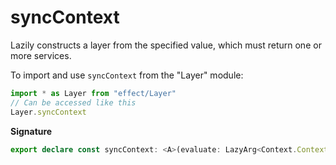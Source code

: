 # syncContext

Lazily constructs a layer from the specified value, which must return one or more
services.

To import and use `syncContext` from the "Layer" module:

```ts
import * as Layer from "effect/Layer"
// Can be accessed like this
Layer.syncContext
```

**Signature**

```ts
export declare const syncContext: <A>(evaluate: LazyArg<Context.Context<A>>) => Layer<never, never, A>
```
